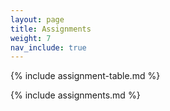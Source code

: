 ```yaml
---
layout: page
title: Assignments
weight: 7
nav_include: true
---
```


{% include assignment-table.md %}

{% include assignments.md %}